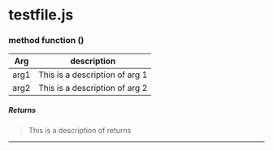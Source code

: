 # testfile.js
### method function () 

  | Arg | description |
  |-----|-------------|
  |arg1|This is a description of arg 1|
 |arg2|This is a description of arg 2|
 

##### Returns 
> This is a description of returns

---
